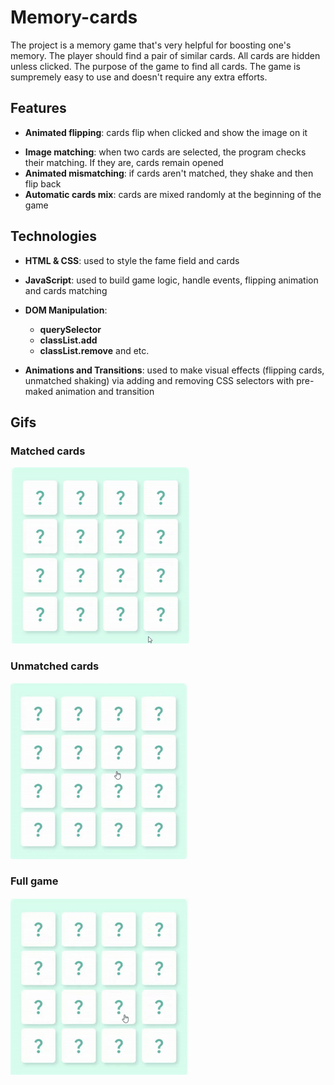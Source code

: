 # Memory-cards

The project is a memory game that's very helpful for boosting one's memory. The player should find a pair of similar cards. All cards are hidden unless clicked. The purpose of the game to find all cards. The game is sumpremely easy to use and doesn't require any extra efforts. 

## Features

- **Animated flipping**:
  cards flip when clicked and show the image on it

* **Image matching**: when two cards are selected, the program checks their matching. If they are, cards remain opened
* **Animated mismatching**: if cards aren't matched, they shake and then flip back
* **Automatic cards mix**: cards are mixed randomly at the beginning of the game

## Technologies

- **HTML & CSS**: used to style the fame field and cards
  
- **JavaScript**: used to build game logic, handle events, flipping animation and cards matching

- **DOM Manipulation**: 
    - **querySelector** 
    - **classList.add** 
    - **classList.remove** and etc.

- **Animations and Transitions**: used to make visual effects (flipping cards, unmatched shaking) via adding and removing CSS selectors with pre-maked animation and transition

## Gifs

### Matched cards
![mygif](gif/similar-cards.gif)

### Unmatched cards

![mygif](gif/unmatched-cards.gif)

### Full game

![mygif](gif/fullgif.gif)
